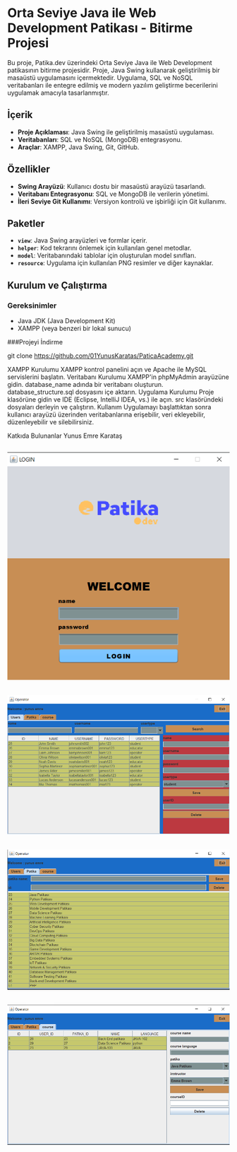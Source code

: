 # Orta Seviye Java ile Web Development Patikası - Bitirme Projesi

Bu proje, Patika.dev üzerindeki Orta Seviye Java ile Web Development patikasının bitirme projesidir. Proje, Java Swing kullanarak geliştirilmiş bir masaüstü uygulamasını içermektedir. Uygulama, SQL ve NoSQL veritabanları ile entegre edilmiş ve modern yazılım geliştirme becerilerini uygulamak amacıyla tasarlanmıştır.

## İçerik

- **Proje Açıklaması**: Java Swing ile geliştirilmiş masaüstü uygulaması.
- **Veritabanları**: SQL ve NoSQL (MongoDB) entegrasyonu.
- **Araçlar**: XAMPP, Java Swing, Git, GitHub.

## Özellikler

- **Swing Arayüzü**: Kullanıcı dostu bir masaüstü arayüzü tasarlandı.
- **Veritabanı Entegrasyonu**: SQL ve MongoDB ile verilerin yönetimi.
- **İleri Seviye Git Kullanımı**: Versiyon kontrolü ve işbirliği için Git kullanımı.

## Paketler

- **`view`**: Java Swing arayüzleri ve formlar içerir.
- **`helper`**: Kod tekrarını önlemek için kullanılan genel metodlar.
- **`model`**: Veritabanındaki tablolar için oluşturulan model sınıfları.
- **`resource`**: Uygulama için kullanılan PNG resimler ve diğer kaynaklar.

## Kurulum ve Çalıştırma

### Gereksinimler

- Java JDK (Java Development Kit)
- XAMPP (veya benzeri bir lokal sunucu)

###Projeyi İndirme


git clone https://github.com/01YunusKaratas/PaticaAcademy.git

XAMPP Kurulumu
XAMPP kontrol panelini açın ve Apache ile MySQL servislerini başlatın.
Veritabanı Kurulumu
XAMPP'in phpMyAdmin arayüzüne gidin.
database_name adında bir veritabanı oluşturun.
database_structure.sql dosyasını içe aktarın.
Uygulama Kurulumu
Proje klasörüne gidin ve IDE (Eclipse, IntelliJ IDEA, vs.) ile açın.
src klasöründeki dosyaları derleyin ve çalıştırın.
Kullanım
Uygulamayı başlattıktan sonra kullanıcı arayüzü üzerinden veritabanlarına erişebilir, veri ekleyebilir, düzenleyebilir ve silebilirsiniz.

Katkıda Bulunanlar
Yunus Emre Karataş


![Ana Ekran](https://github.com/01YunusKaratas/PaticaAcademy/blob/main/JAVA102/Patika-Dev/src/com/patikadev/resources/Ekran%20g%C3%B6r%C3%BCnt%C3%BCs%C3%BC%202024-08-13%20160643.png)
---------------------------------------------------------------------------------------------------------------------------------------------------------------------------------------
![Users Arayüzü](https://github.com/01YunusKaratas/PaticaAcademy/blob/main/JAVA102/Patika-Dev/src/com/patikadev/resources/Ekran%20g%C3%B6r%C3%BCnt%C3%BCs%C3%BC%202024-08-13%20160711.png)
---------------------------------------------------------------------------------------------------------------------------------------------------------------------------------------
![Patika Arayüzü](https://github.com/01YunusKaratas/PaticaAcademy/blob/main/JAVA102/Patika-Dev/src/com/patikadev/resources/Ekran%20g%C3%B6r%C3%BCnt%C3%BCs%C3%BC%202024-08-13%20160728.png)
---------------------------------------------------------------------------------------------------------------------------------------------------------------------------------------
![Course Arayüzü](https://github.com/01YunusKaratas/PaticaAcademy/blob/main/JAVA102/Patika-Dev/src/com/patikadev/resources/Ekran%20g%C3%B6r%C3%BCnt%C3%BCs%C3%BC%202024-08-13%20160738.png)
---------------------------------------------------------------------------------------------------------------------------------------------------------------------------------------


